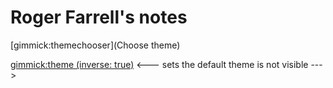 # Roger Farrell's notes

[gimmick:themechooser](Choose theme)

[gimmick:theme (inverse: true)](cyborg) <--- sets the default theme is not visible --->

